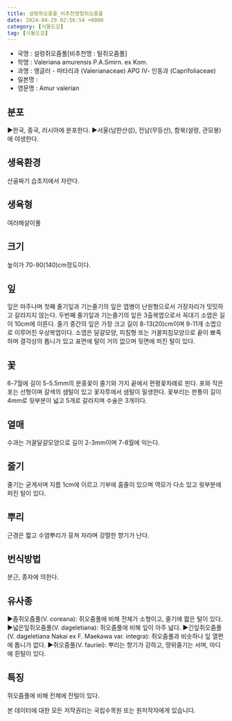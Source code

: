 ```yaml
---
title: 설령쥐오줌풀_비추천명털쥐오줌풀
date: 2024-04-29 02:56:54 +0800
category: [식물도감]
tag: [식물도감]
---
```




- 국명 : 설령쥐오줌풀[비추천명 : 털쥐오줌풀]
- 학명 : Valeriana amurensis P.A.Smirn. ex Kom.
- 과명 : 앵글러 - 마타리과 (Valerianaceae) APG Ⅳ- 인동과 (Caprifoliaceae)
- 일본명 : 
- 영문명 : Amur valerian


## 분포
▶한국, 중국, 러시아에 분포한다.▶서울(남한산성), 전남(무등산), 함북(설령, 관모봉)에 야생한다.
## 생육환경
산골짜기 습초지에서 자란다.
## 생육형
여러해살이풀 
## 크기
높이가 70-90(140)cm정도이다.
## 잎
잎은 마주나며 첫째 줄기잎과 기는줄기의 잎은 엽병이 난원형으로서 가장자리가 밋밋하고 갈라지지 않는다. 두번째 줄기잎과 기는줄기의 잎은 3출복엽으로서 꼭대기 소엽은 길이 10cm에 이른다. 줄기 중간의 잎은 가장 크고 길이 8-13(20)cm이며 9-11개 소엽으로 이루어진 우상복엽이다. 소엽은 달걀모양, 피침형 또는 거꿀피침모양으로 끝이 뾰족하며 결각상의 톱니가 있고 표면에 털이 거의 없으며 뒷면에 퍼진 털이 있다.
## 꽃
6-7월에 길이 5-5.5mm의 분홍꽃이 줄기와 가지 끝에서 편평꽃차례로 핀다. 포와 작은포는 선형이며 갈색의 샘털이 있고 꽃자루에서 샘털이 밀생한다. 꽃부리는 판통이 길이 4mm로 뒷부분이 넓고 5개로 갈라지며 수술은 3개이다.
## 열매
수과는 거꿀달걀모양으로 길이 2-3mm이며 7-8월에 익는다.
## 줄기
줄기는 굳게서며 지름 1cm에 이르고 기부에 홈줄이 있으며 역모가 다소 있고 윗부분에 퍼진 털이 있다.
## 뿌리
근경은 짧고 수염뿌리가 뭉쳐 자라며 강렬한 향기가 난다.
## 번식방법
분근, 종자에 의한다.
## 유사종
▶좀쥐오줌풀(V. coreana): 쥐오줌풀에 비해 전체가 소형이고, 줄기에 짧은 털이 있다.▶넓은잎쥐오줌풀(V. dageletiana): 쥐오줌풀에 비해 잎이 아주 넓다.▶긴잎쥐오줌풀(V. dageletiana Nakai ex F. Maekawa var. integra): 쥐오줌풀과 비슷하나 잎 열편에 톱니가 없다.▶쥐오줌풀(V. fauriei): 뿌리는 향기가 강하고, 땅위줄기는 서며, 마디에 흰털이 있다.
## 특징
쥐오줌풀에 비해 전체에 잔털이 있다.






본 데이터에 대한 모든 저작권리는 국립수목원 또는 원저작자에게 있습니다.
